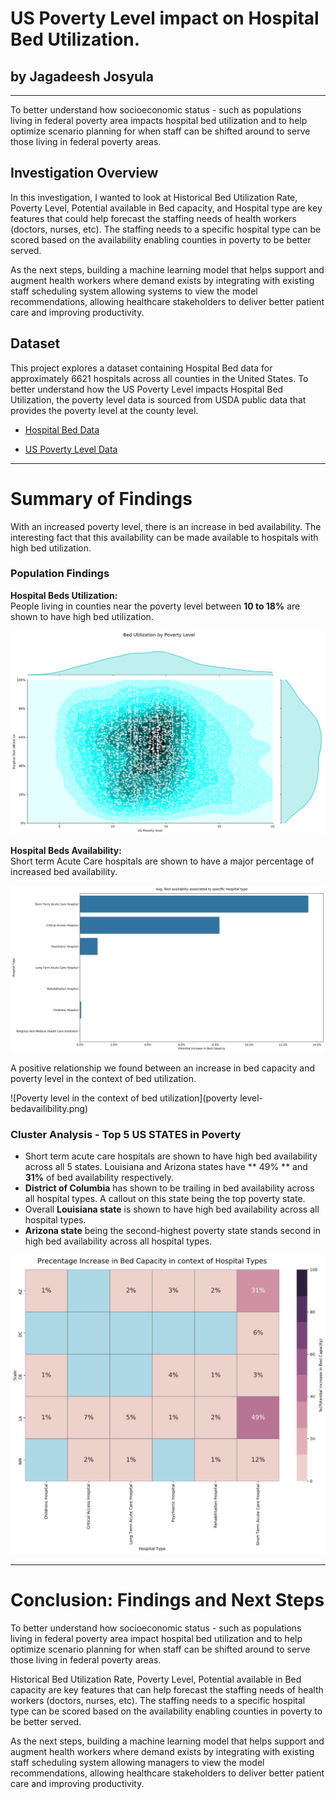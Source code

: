 # US Poverty Level impact on Hospital Bed Utilization.

## by Jagadeesh Josyula ##
---
To better understand how socioeconomic status - such as populations living in federal poverty area impacts hospital bed utilization and to help optimize scenario planning for when staff can be shifted around to serve those living in federal poverty areas.

## Investigation Overview ##

In this investigation, I wanted to look at Historical Bed Utilization Rate, Poverty Level, Potential available in Bed capacity, and Hospital type are key features that could help forecast the staffing needs of health workers (doctors, nurses, etc). The staffing needs to a specific hospital type can be scored based on the availability enabling counties in poverty to be better served.

As the next steps, building a machine learning model that helps support and augment health workers where demand exists by integrating with existing staff scheduling system allowing systems to view the model recommendations, allowing healthcare stakeholders to deliver better patient care and improving productivity.



## Dataset

This project explores a dataset containing Hospital Bed data for approximately 6621 hospitals across all counties in the United States. To better understand how the US Poverty Level impacts Hospital Bed Utilization, the poverty level data is sourced from USDA public data that provides the poverty level at the county level.

- [Hospital Bed Data](https://opendata.arcgis.com/datasets/1044bb19da8d4dbfb6a96eb1b4ebf629_0.csv)

- [US Poverty Level Data](https://www.ers.usda.gov/webdocs/DataFiles/48747/PovertyEstimates.xls)

---
# Summary of Findings #

With an increased poverty level, there is an increase in bed availability. The interesting fact that this availability can be made available to hospitals with high bed utilization.

### Population Findings ###

**Hospital Beds Utilization:** </br>
People living in counties near the poverty level between **10 to 18%** are shown to have high bed utilization.

![Bed Utilization](hospital-bedutilization.png)

**Hospital Beds Availability:** </br>
Short term Acute Care hospitals are shown to have a major percentage of increased bed availability.

![Beds Availability](increased-bedavailability.png)


A positive relationship we found between an increase in bed capacity and poverty level in the context of bed utilization.

![Poverty level in the context of bed utilization](poverty level-bedavailibility.png)


### Cluster Analysis - Top 5 US STATES in Poverty ###

- Short term acute care hospitals are shown to have high bed availability across all 5 states. Louisiana and Arizona states have ** 49% ** and **31%** of bed availability respectively. 
- **District of Columbia** has shown to be trailing in bed availability across all hospital types. A callout on this state being the top poverty state.
- Overall **Louisiana state** is shown to have high bed availability across all hospital types.
- **Arizona state** being the second-highest poverty state stands second in high bed availability across all hospital types.

![Corelation Matrix](corelation-matrix.png)

---
# Conclusion: Findings and Next Steps #

To better understand how socioeconomic status - such as populations living in federal poverty area impact hospital bed utilization and to help optimize scenario planning for when staff can be shifted around to serve those living in federal poverty areas.

Historical Bed Utilization Rate, Poverty Level, Potential available in Bed capacity are key features that can help forecast the staffing needs of health workers (doctors, nurses, etc). The staffing needs to a specific hospital type can be scored based on the availability enabling counties in poverty to be better served.

As the next steps, building a machine learning model that helps support and augment health workers where demand exists by integrating with existing staff scheduling system allowing managers to view the model recommendations, allowing healthcare stakeholders to deliver better patient care and improving productivity.